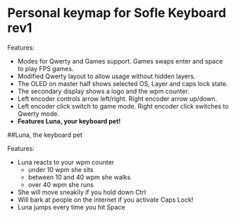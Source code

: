 # Personal keymap for Sofle Keyboard rev1


Features:

- Modes for Qwerty and Games support. Games swaps enter and space to play FPS games.
- Modified Qwerty layout to allow usage without hidden layers.
- The OLED on master half shows selected OS, Layer and caps lock state.
- The secondary display shows a logo and the wpm counter.
- Left encoder controls arrow left/right. Right encoder arrow up/down.
- Left encoder click switch to game mode. Right encoder click switches to Qwerty mode.
- **Features Luna, your keyboard pet!**

##Luna, the keyboard pet

Features:
- Luna reacts to your wpm counter
    - under 10 wpm she sits
    - between 10 and 40 wpm she walks
    - over 40 wpm she runs
- She will move sneakily if you hold down Ctrl
- Will bark at people on the internet if you activate Caps Lock!
- Luna jumps every time you hit Space

